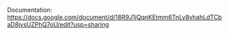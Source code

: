 Documentation: https://docs.google.com/document/d/18R9J1jQqnKEtmm6TnLy8vhahLdTCbaD8jvsUZPhQ7oU/edit?usp=sharing
